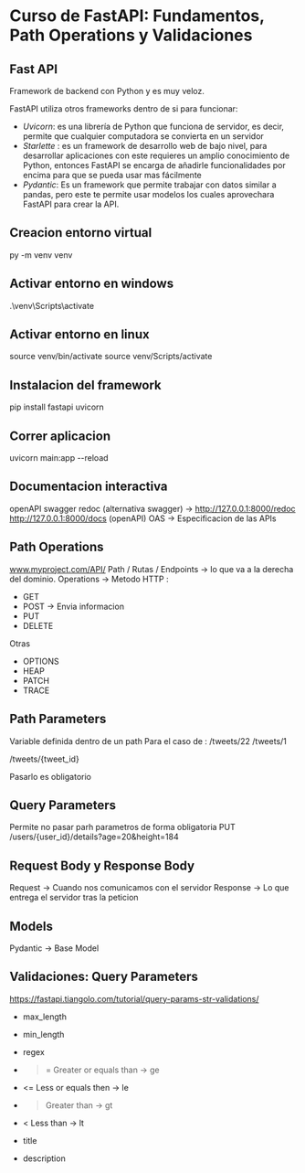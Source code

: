 # Curso de FastAPI: Fundamentos, Path Operations y Validaciones

## Fast API
Framework de backend con Python y es muy veloz.

FastAPI utiliza otros frameworks dentro de si para funcionar:

- *Uvicorn*: es una librería de Python que funciona de servidor, es decir, permite que cualquier computadora se convierta en un servidor
- *Starlette* : es un framework de desarrollo web de bajo nivel, para desarrollar aplicaciones con este requieres un amplio conocimiento de Python, entonces FastAPI se encarga de añadirle funcionalidades por encima para que se pueda usar mas fácilmente
- *Pydantic*: Es un framework que permite trabajar con datos similar a pandas, pero este te permite usar modelos los cuales aprovechara FastAPI para crear la API.

## Creacion entorno virtual
py -m venv venv

## Activar entorno en windows
.\venv\Scripts\activate

## Activar entorno en linux
source venv/bin/activate
source venv/Scripts/activate

## Instalacion del framework
pip install fastapi uvicorn

## Correr aplicacion
uvicorn main:app --reload

## Documentacion interactiva
openAPI 
swagger 
redoc (alternativa swagger) -> http://127.0.0.1:8000/redoc
http://127.0.0.1:8000/docs (openAPI)
OAS -> Especificacion de las APIs

## Path Operations
www.myproject.com/API/
Path / Rutas / Endpoints -> lo que va a la derecha del dominio.
Operations -> Metodo HTTP :
- GET
- POST -> Envia informacion
- PUT
- DELETE

Otras
- OPTIONS
- HEAP
- PATCH
- TRACE

## Path Parameters
Variable definida dentro de un path
Para el caso de :
/tweets/22
/tweets/1

/tweets/{tweet_id}

Pasarlo es obligatorio

## Query Parameters
Permite no pasar parh parametros de forma obligatoria
PUT /users/{user_id}/details?age=20&height=184

## Request Body y Response Body
Request -> Cuando nos comunicamos con el servidor
Response -> Lo que entrega el servidor tras la peticion

## Models
Pydantic -> Base Model

## Validaciones: Query Parameters
https://fastapi.tiangolo.com/tutorial/query-params-str-validations/
- max_length
- min_length
- regex
  
- >= Greater or equals than -> ge
- <= Less or equals then -> le
- > Greater than -> gt
- < Less than -> lt

- title
- description